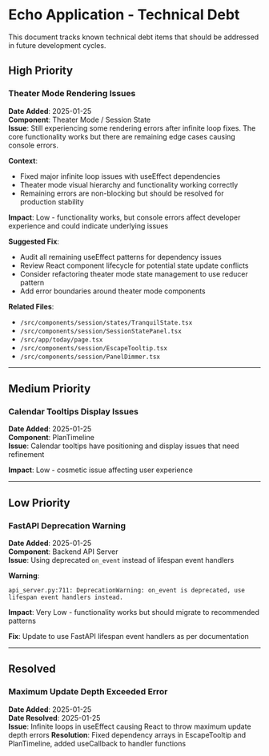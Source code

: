 # Echo Application - Technical Debt

This document tracks known technical debt items that should be addressed in future development cycles.

## High Priority

### Theater Mode Rendering Issues
**Date Added**: 2025-01-25  
**Component**: Theater Mode / Session State  
**Issue**: Still experiencing some rendering errors after infinite loop fixes. The core functionality works but there are remaining edge cases causing console errors.

**Context**: 
- Fixed major infinite loop issues with useEffect dependencies
- Theater mode visual hierarchy and functionality working correctly
- Remaining errors are non-blocking but should be resolved for production stability

**Impact**: Low - functionality works, but console errors affect developer experience and could indicate underlying issues

**Suggested Fix**: 
- Audit all remaining useEffect patterns for dependency issues
- Review React component lifecycle for potential state update conflicts  
- Consider refactoring theater mode state management to use reducer pattern
- Add error boundaries around theater mode components

**Related Files**:
- `/src/components/session/states/TranquilState.tsx`
- `/src/components/session/SessionStatePanel.tsx`
- `/src/app/today/page.tsx`
- `/src/components/session/EscapeTooltip.tsx`
- `/src/components/session/PanelDimmer.tsx`

---

## Medium Priority

### Calendar Tooltips Display Issues
**Date Added**: 2025-01-25  
**Component**: PlanTimeline  
**Issue**: Calendar tooltips have positioning and display issues that need refinement

**Impact**: Low - cosmetic issue affecting user experience

---

## Low Priority

### FastAPI Deprecation Warning
**Date Added**: 2025-01-25  
**Component**: Backend API Server  
**Issue**: Using deprecated `on_event` instead of lifespan event handlers

**Warning**: 
```
api_server.py:711: DeprecationWarning: on_event is deprecated, use lifespan event handlers instead.
```

**Impact**: Very Low - functionality works but should migrate to recommended patterns

**Fix**: Update to use FastAPI lifespan event handlers as per documentation

---

## Resolved

### Maximum Update Depth Exceeded Error
**Date Added**: 2025-01-25  
**Date Resolved**: 2025-01-25  
**Issue**: Infinite loops in useEffect causing React to throw maximum update depth errors
**Resolution**: Fixed dependency arrays in EscapeTooltip and PlanTimeline, added useCallback to handler functions